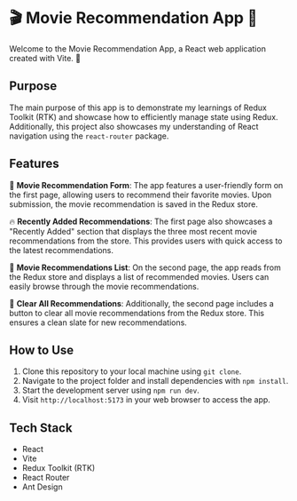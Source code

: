 # 🎬 Movie Recommendation App 🍿

Welcome to the Movie Recommendation App, a React web application created with Vite. 🚀

## Purpose

The main purpose of this app is to demonstrate my learnings of Redux Toolkit (RTK) and showcase how to efficiently manage state using Redux. Additionally, this project also showcases my understanding of React navigation using the `react-router` package.

## Features

🎥 **Movie Recommendation Form**: The app features a user-friendly form on the first page, allowing users to recommend their favorite movies. Upon submission, the movie recommendation is saved in the Redux store.

🔥 **Recently Added Recommendations**: The first page also showcases a "Recently Added" section that displays the three most recent movie recommendations from the store. This provides users with quick access to the latest recommendations.

📜 **Movie Recommendations List**: On the second page, the app reads from the Redux store and displays a list of recommended movies. Users can easily browse through the movie recommendations.

🔄 **Clear All Recommendations**: Additionally, the second page includes a button to clear all movie recommendations from the Redux store. This ensures a clean slate for new recommendations.

## How to Use

1. Clone this repository to your local machine using `git clone`.
2. Navigate to the project folder and install dependencies with `npm install`.
3. Start the development server using `npm run dev`.
4. Visit `http://localhost:5173` in your web browser to access the app.

## Tech Stack

- React
- Vite
- Redux Toolkit (RTK)
- React Router
- Ant Design
